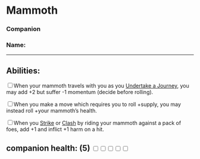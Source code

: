 # Mammoth
### Companion
### Name:<hr>


## Abilities:
<input type="checkbox" />When your mammoth travels with you as you [Undertake a Journey](ironsworn/moves/adventure/undertake_a_journey), you may add +2 but suffer -1 momentum (decide before rolling).

<input type="checkbox" />When you make a move which requires you to roll +supply, you may instead roll +your mammoth’s health.

<input type="checkbox" />When you [Strike](ironsworn/moves/combat/strike) or [Clash](ironsworn/moves/combat/clash) by riding your mammoth against a pack of foes, add +1 and inflict +1 harm on a hit.

## companion health: (5) <input type="checkbox" /><input type="checkbox" /><input type="checkbox" /><input type="checkbox" /><input type="checkbox" />
